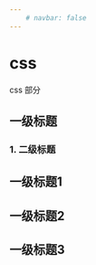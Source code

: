 ```yaml
---
    # navbar: false
---
```


# css
css 部分

## 一级标题

### 1. 二级标题
## 一级标题1
## 一级标题2
## 一级标题3

<Vssue />
